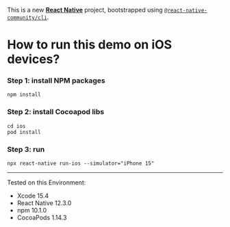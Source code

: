 This is a new [**React Native**](https://reactnative.dev) project, bootstrapped using [`@react-native-community/cli`](https://github.com/react-native-community/cli).

# How to run this demo on iOS devices?

### Step 1: install NPM packages

```
npm install
```

### Step 2: install Cocoapod libs

```
cd ios
pod install
```

### Step 3: run

```
npx react-native run-ios --simulator="iPhone 15"
```

---

Tested on this Environment:

- Xcode 15.4
- React Native 12.3.0
- npm 10.1.0
- CocoaPods 1.14.3
